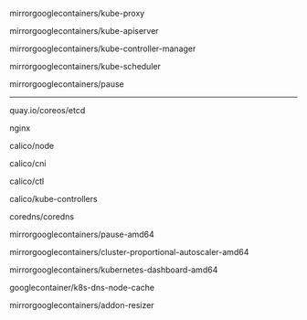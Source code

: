 
mirrorgooglecontainers/kube-proxy 

mirrorgooglecontainers/kube-apiserver

mirrorgooglecontainers/kube-controller-manager

mirrorgooglecontainers/kube-scheduler

mirrorgooglecontainers/pause

-------------------------------------

quay.io/coreos/etcd

nginx

calico/node

calico/cni

calico/ctl

calico/kube-controllers

coredns/coredns

mirrorgooglecontainers/pause-amd64

mirrorgooglecontainers/cluster-proportional-autoscaler-amd64

mirrorgooglecontainers/kubernetes-dashboard-amd64

googlecontainer/k8s-dns-node-cache

mirrorgooglecontainers/addon-resizer
